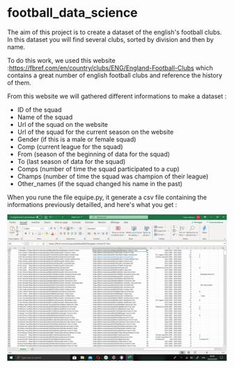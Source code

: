 # football_data_science

The aim of this project is to create a dataset of the english's football clubs. In this dataset you will find several clubs, sorted by division and then by name. 

To do this work, we used this website :https://fbref.com/en/country/clubs/ENG/England-Football-Clubs which contains a great number of english football clubs and reference the history of them.

From this website we will gathered different informations to make a dataset : 

 - ID of the squad
 - Name of the squad
 - Url of the squad on the website
 - Url of the squad for the current season on the website
 - Gender (if this is a male or female squad)
 - Comp (current league for the squad)
 - From (season of the beginning of data for the squad)
 - To (last season of data for the squad)
 - Comps (number of time the squad participated to a cup)
 - Champs (number of time the squad was champion of their league)
 - Other_names (if the squad changed his name in the past)

When you rune the file equipe.py, it generate a csv file containing the informations previously detailled, and here's what you get : 

![Image of csv](img/csv.png)

